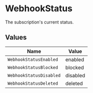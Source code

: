 # WebhookStatus

The subscription's current status.


## Values

| Name                    | Value                   |
| ----------------------- | ----------------------- |
| `WebhookStatusEnabled`  | enabled                 |
| `WebhookStatusBlocked`  | blocked                 |
| `WebhookStatusDisabled` | disabled                |
| `WebhookStatusDeleted`  | deleted                 |